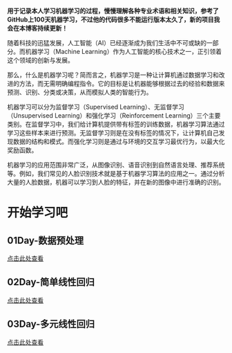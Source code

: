 **用于记录本人学习机器学习的过程，慢慢理解各种专业术语和相关知识，参考了GitHub上100天机器学习，不过他的代码很多不能运行版本太久了，新的项目我会在本博客持续更新！**

随着科技的迅猛发展，人工智能（AI）已经逐渐成为我们生活中不可或缺的一部分。而机器学习（Machine Learning）作为人工智能的核心技术之一，正引领着这个领域的创新与发展。

那么，什么是机器学习呢？简而言之，机器学习是一种让计算机通过数据学习和改进的方法，而无需明确编程指令。它的目标是让机器能够根据过去的经验和数据来预测、识别、分类或决策，从而模拟人类的智能行为。

机器学习可以分为监督学习（Supervised Learning）、无监督学习（Unsupervised Learning）和强化学习（Reinforcement Learning）三个主要类别。在监督学习中，我们给计算机提供带有标签的训练数据，机器学习算法通过学习这些样本来进行预测。无监督学习则是在没有标签的情况下，让计算机自己发现数据的结构和模式。而强化学习则是通过与环境的交互学习最优行为，以最大化奖励函数。

机器学习的应用范围非常广泛，从图像识别、语音识别到自然语言处理、推荐系统等。例如，我们常见的人脸识别技术就是基于机器学习算法的应用之一。通过分析大量的人脸数据，机器可以学习到人脸的特征，并在新的图像中进行准确的识别。


# 开始学习吧
## 01Day-数据预处理
[点击此处查看](/docs/01Day-数据预处理.md)

## 02Day-简单线性回归
[点击此处查看](/docs/02Day-简单线性回归.md)

## 03Day-多元线性回归
[点击此处查看](/docs/03Day-多元线性回归.md)
